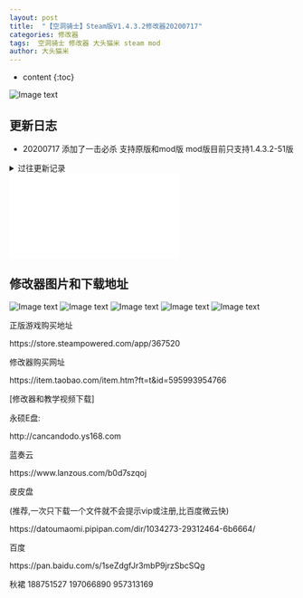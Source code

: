 ```yaml
---
layout: post
title:  "【空洞骑士】Steam版V1.4.3.2修改器20200717"
categories: 修改器
tags:  空洞骑士 修改器 大头猫米 steam mod  
author: 大头猫米
---
```


* content
{:toc}

![Image text](https://datoumaomi.github.io/pic/KKK/K-空洞骑士/logo.JPG)

##  更新日志

 - 20200717
添加了一击必杀
支持原版和mod版
mod版目前只支持1.4.3.2-51版






<details>
<summary>过往更新记录</summary>

* 暂无
 
</details>

<iframe src="//player.bilibili.com/player.html?aid=29199260&bvid=BV1as411T7tR&cid=50694458&page=1" scrolling="no" border="0" frameborder="no" framespacing="0" allowfullscreen="true"> </iframe>

##  修改器图片和下载地址

![Image text](https://datoumaomi.github.io/pic/KKK/K-空洞骑士/2020-07-19_092850.jpg)
![Image text](https://datoumaomi.github.io/pic/KKK/K-空洞骑士/2020-07-19_092856.jpg)
![Image text](https://datoumaomi.github.io/pic/KKK/K-空洞骑士/2020-07-19_092858.jpg)
![Image text](https://datoumaomi.github.io/pic/KKK/K-空洞骑士/2020-07-19_092901.jpg)
![Image text](https://datoumaomi.github.io/pic/KKK/K-空洞骑士/2020-07-19_092903.jpg)

<p>正版游戏购买地址</p>
<p>https://store.steampowered.com/app/367520</p>
<p></p>
<p>修改器购买网址</p>
<p>https://item.taobao.com/item.htm?ft=t&id=595993954766</p>
<p></p>
<p>[修改器和教学视频下载]</p>
<p>永硕E盘:</p>
<p>http://cancandodo.ys168.com</p>
<p></p>
<p>蓝奏云</p>
<p>https://www.lanzous.com/b0d7szqoj</p>
<p></p>
<p>皮皮盘</p>
<p>(推荐,一次只下载一个文件就不会提示vip或注册,比百度微云快)</p>
<p>https://datoumaomi.pipipan.com/dir/1034273-29312464-6b6664/</p>
<p></p>
<p>百度</p>
<p>https://pan.baidu.com/s/1seZdgfJr3mbP9jrzSbcSQg</p>
<p></p>
<p>秋裙 188751527 197066890 957313169</p>
